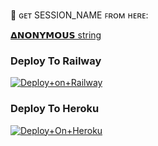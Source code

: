 

🧪 ɢᴇᴛ SESSION_NAME ꜰʀᴏᴍ ʜᴇʀᴇ:

[𝝙𝗡𝗢𝗡𝗬𝗠𝗢𝗨𝗦 string](https://replit.com/@doozylab-lk/Session-String-Generator-SL?v=1)

 

### Deploy To Railway

[![Deploy+on+Railway](https://railway.app/button.svg)](https://railway.app/new/template?template=https://github.com/TEAM-DLK/DOOZY-MUSIC-main&envs=API_ID,API_HASH,BOT_TOKEN,STRING_SESSION,OWNER_USERNAME,SUPPORT_CHANNEL,SUPPORT_GROUP)


### Deploy To Heroku

[![Deploy+On+Heroku](https://www.herokucdn.com/deploy/button.svg)](https://heroku.com/deploy?template=https://github.com/TEAM-DLK/DOOZY-MUSIC-main)






